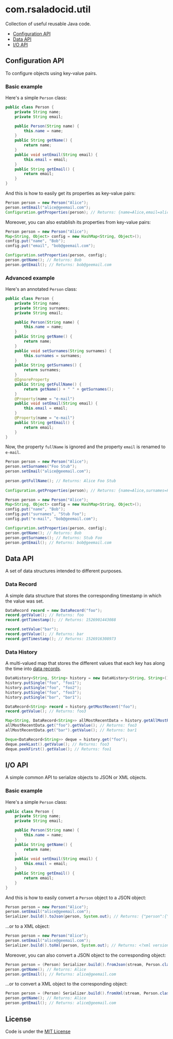 com.rsaladocid.util
===================

Collection of useful reusable Java code.

- [Configuration API](#configuration-api)
- [Data API](#data-api)
- [I/O API](#io-api)

Configuration API
-----------------

To configure objects using key-value pairs.

### Basic example

Here's a simple `Person` class:

```java
public class Person {
	private String name;
	private String email;

	public Person(String name) {
		this.name = name;
	}
	public String getName() {
		return name;
	}
	public void setEmail(String email) {
		this.email = email;
	}
	public String getEmail() {
		return email;
	}
}
```

And this is how to easily get its properties as key-value pairs:

```java
Person person = new Person("Alice");
person.setEmail("alice@geemail.com");
Configuration.getProperties(person); // Returns: {name=Alice,email=alice@geemail.com}
```

Moreover, you can also establish its properties from key-value pairs:

```java
Person person = new Person("Alice");
Map<String, Object> config = new HashMap<String, Object>();
config.put("name", "Bob");
config.put("email", "bob@geemail.com");

Configuration.setProperties(person, config);
person.getName(); // Returns: Bob
person.getEmail(); // Returns: bob@geemail.com
```

### Advanced example

Here's an annotated `Person` class:

```java
public class Person {
    private String name;
    private String surnames;
    private String email;

    public Person(String name) {
        this.name = name;
    }
    public String getName() {
        return name;
    }
    public void setSurnames(String surnames) {
        this.surnames = surnames;
    }
    public String getSurnames() {
        return surnames;
    }
    @IgnoreProperty
    public String getFullName() {
        return getName() + " " + getSurnames();
    }
    @Property(name = "e-mail")
    public void setEmail(String email) {
        this.email = email;
    }
    @Property(name = "e-mail")
    public String getEmail() {
        return email;
    }
}
```

Now, the property `fullName` is ignored and the property `email` is renamed to `e-mail`.

```java
Person person = new Person("Alice");
person.setSurnames("Foo Stub");
person.setEmail("alice@geemail.com");
	
person.getFullName(); // Returns: Alice Foo Stub
	
Configuration.getProperties(person); // Returns: {name=Alice,surnames=Foo Stub,e-mail=alice@geemail.com}
```

```java
Person person = new Person("Alice");
Map<String, Object> config = new HashMap<String, Object>();
config.put("name", "Bob");
config.put("surnames", "Stub Foo");
config.put("e-mail", "bob@geemail.com");

Configuration.setProperties(person, config);
person.getName(); // Returns: Bob
person.getSurnames(); // Returns: Stub Foo
person.getEmail(); // Returns: bob@geemail.com
```

Data API
-----------------

A set of data structures intended to different purposes.

### Data Record

A simple data structure that stores the corresponding timestamp in which the value was set.

```java
DataRecord record = new DataRecord("foo");
record.getValue(); // Returns: foo
record.getTimestamp(); // Returns: 1526901443088

record.setValue("bar");
record.getValue(); // Returns: bar
record.getTimestamp(); // Returns: 1526916308973
```

### Data History

A multi-valued map that stores the different values that each key has along the time into [data records](#data-record).

```java
DataHistory<String, String> history = new DataHistory<String, String>();
history.putSingle("foo", "foo1");
history.putSingle("foo", "foo2");
history.putSingle("foo", "foo3");
history.putSingle("bar", "bar1");

DataRecord<String> record = history.getMostRecent("foo");
record.getValue(); // Returns: foo3

Map<String, DataRecord<String>> allMostRecentData = history.getAllMostRecent();
allMostRecentData.get("foo").getValue(); // Returns: foo3
allMostRecentData.get("bar").getValue(); // Returns: bar1

Deque<DataRecord<String>> deque = history.get("foo");
deque.peekLast().getValue(); // Returns: foo3
deque.peekFirst().getValue(); // Returns: foo1
```

I/O API
-------

A simple common API to serialize objects to JSON or XML objects.

### Basic example

Here's a simple `Person` class:

```java
public class Person {
	private String name;
	private String email;

	public Person(String name) {
		this.name = name;
	}
	public String getName() {
		return name;
	}
	public void setEmail(String email) {
		this.email = email;
	}
	public String getEmail() {
		return email;
	}
}
```

And this is how to easily convert a `Person` object to a JSON object:

```java
Person person = new Person("Alice");
person.setEmail("alice@geemail.com");
Serializer.build().toJson(person, System.out); // Returns: {"person":{"name":"Alice","email":"alice@geemail.com"}}
```

...or to a XML object:

```java
Person person = new Person("Alice");
person.setEmail("alice@geemail.com");
Serializer.build().toXml(person, System.out); // Returns: <?xml version="1.0" encoding="UTF-8"?><person><name>Alice</name><email>alice@geemail.com</email></person>
```

Moreover, you can also convert a JSON object to the corresponding object:

```java
Person person = (Person) Serializer.build().fromJson(stream, Person.class);
person.getName(); // Returns: Alice
person.getEmail(); // Returns: alice@geemail.com
```

...or to convert a XML object to the corresponding object:

```java
Person person = (Person) Serializer.build().fromXml(stream, Person.class);
person.getName(); // Returns: Alice
person.getEmail(); // Returns: alice@geemail.com
```

License
-------
Code is under the [MIT License](https://opensource.org/licenses/MIT)